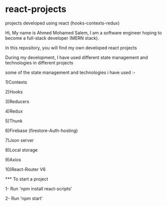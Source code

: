 # react-projects
projects developed using react (hooks-contexts-redux)


Hi, My name is Ahmed Mohamed Salem, I am a software engineer hoping to become a full-stack developer (MERN stack).

In this repository, you will find my own developed react projects

During my development, I have used different state management and technologies in different projects

some of the state management and technologies i have used :-

1)Contexts

2)Hooks

3)Reducers

4)Redux

5)Thunk

6)Firebase (firestore-Auth-hosting)

7)Json server

8)Local storage

9)Axios

10)React-Router V6

*** To start a project 

1- Run 'npm install react-scripts'

2- Run 'npm start'
